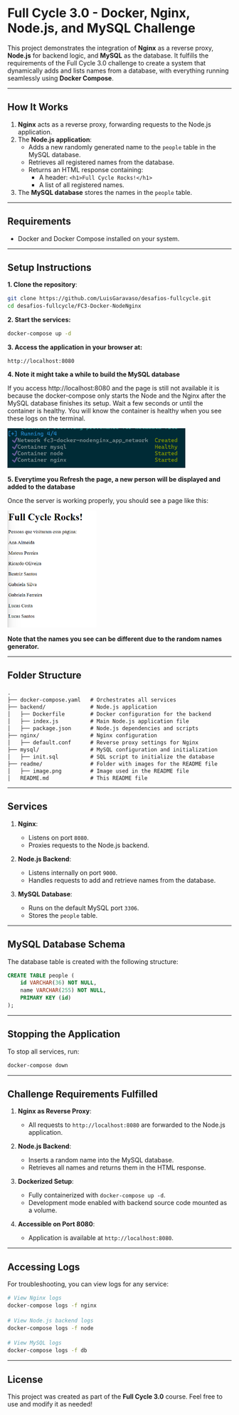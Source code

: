 # Full Cycle 3.0 - Docker, Nginx, Node.js, and MySQL Challenge

This project demonstrates the integration of **Nginx** as a reverse proxy, **Node.js** for backend logic, and **MySQL** as the database. It fulfills the requirements of the Full Cycle 3.0 challenge to create a system that dynamically adds and lists names from a database, with everything running seamlessly using **Docker Compose**.

---

## **How It Works**

1. **Nginx** acts as a reverse proxy, forwarding requests to the Node.js application.
2. The **Node.js application**:
   - Adds a new randomly generated name to the `people` table in the MySQL database.
   - Retrieves all registered names from the database.
   - Returns an HTML response containing:
     - A header: `<h1>Full Cycle Rocks!</h1>`
     - A list of all registered names.
3. The **MySQL database** stores the names in the `people` table.

---

## **Requirements**

- Docker and Docker Compose installed on your system.

---

## **Setup Instructions**

**1. Clone the repository**:
   ```bash
   git clone https://github.com/LuisGaravaso/desafios-fullcycle.git
   cd desafios-fullcycle/FC3-Docker-NodeNginx
   ```

**2. Start the services:**
   ```bash
   docker-compose up -d
   ```

**3. Access the application in your browser at:**
   ```
   http://localhost:8080
   ```

**4. Note it might take a while to build the MySQL database**

   If you access http://localhost:8080 and the page is still not available it is because the docker-compose only starts the Node and the Nginx after the MySQL database finishes its setup.
   Wait a few seconds or until the container is healthy.
   You will know the container is healthy when you see these logs on the terminal.

   <img src="./readme/ContainerUp.png" width="400">

**5. Everytime you Refresh the page, a new person will be displayed and added to the database**

Once the server is working properly, you should see a page like this:

<img src="./readme/image.png" width="200">

**Note that the names you see can be different due to the random names generator.**

---

## **Folder Structure**

```
.
├── docker-compose.yaml   # Orchestrates all services
├── backend/              # Node.js application
│   ├── Dockerfile        # Docker configuration for the backend
│   ├── index.js          # Main Node.js application file
│   ├── package.json      # Node.js dependencies and scripts
├── nginx/                # Nginx configuration
│   ├── default.conf      # Reverse proxy settings for Nginx
├── mysql/                # MySQL configuration and initialization
│   ├── init.sql          # SQL script to initialize the database
├── readme/               # Folder with images for the README file
│   ├── image.png         # Image used in the README file
│   README.md             # This README file
```

---

## **Services**

1. **Nginx**:
   - Listens on port `8080`.
   - Proxies requests to the Node.js backend.

2. **Node.js Backend**:
   - Listens internally on port `9000`.
   - Handles requests to add and retrieve names from the database.

3. **MySQL Database**:
   - Runs on the default MySQL port `3306`.
   - Stores the `people` table.

---

## **MySQL Database Schema**

The database table is created with the following structure:
```sql
CREATE TABLE people (
    id VARCHAR(36) NOT NULL,
    name VARCHAR(255) NOT NULL,
    PRIMARY KEY (id)
);
```

---

## **Stopping the Application**

To stop all services, run:
```bash
docker-compose down
```

---

## **Challenge Requirements Fulfilled**

1. **Nginx as Reverse Proxy**:  
   - All requests to `http://localhost:8080` are forwarded to the Node.js application.

2. **Node.js Backend**:
   - Inserts a random name into the MySQL database.
   - Retrieves all names and returns them in the HTML response.

3. **Dockerized Setup**:
   - Fully containerized with `docker-compose up -d`.
   - Development mode enabled with backend source code mounted as a volume.

4. **Accessible on Port 8080**:
   - Application is available at `http://localhost:8080`.

---

## **Accessing Logs**

For troubleshooting, you can view logs for any service:
```bash
# View Nginx logs
docker-compose logs -f nginx

# View Node.js backend logs
docker-compose logs -f node

# View MySQL logs
docker-compose logs -f db
```

---

## **License**

This project was created as part of the **Full Cycle 3.0** course. Feel free to use and modify it as needed!
